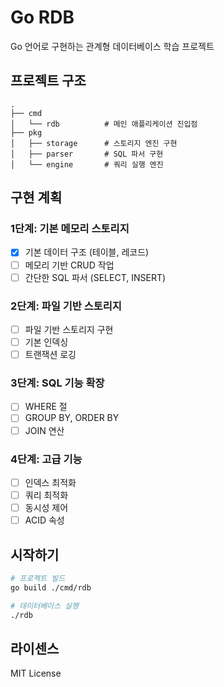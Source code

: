 # Go RDB

Go 언어로 구현하는 관계형 데이터베이스 학습 프로젝트

## 프로젝트 구조

```
.
├── cmd
│   └── rdb          # 메인 애플리케이션 진입점
├── pkg
│   ├── storage      # 스토리지 엔진 구현
│   ├── parser       # SQL 파서 구현
│   └── engine       # 쿼리 실행 엔진
```

## 구현 계획

### 1단계: 기본 메모리 스토리지

- [x] 기본 데이터 구조 (테이블, 레코드)
- [ ] 메모리 기반 CRUD 작업
- [ ] 간단한 SQL 파서 (SELECT, INSERT)

### 2단계: 파일 기반 스토리지

- [ ] 파일 기반 스토리지 구현
- [ ] 기본 인덱싱
- [ ] 트랜잭션 로깅

### 3단계: SQL 기능 확장

- [ ] WHERE 절
- [ ] GROUP BY, ORDER BY
- [ ] JOIN 연산

### 4단계: 고급 기능

- [ ] 인덱스 최적화
- [ ] 쿼리 최적화
- [ ] 동시성 제어
- [ ] ACID 속성

## 시작하기

```bash
# 프로젝트 빌드
go build ./cmd/rdb

# 데이터베이스 실행
./rdb
```

## 라이센스

MIT License
